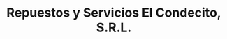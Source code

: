 ---
title: "Repuestos y Servicios El Condecito, S.R.L."
url: /ciudad-guayana-puerto-ordaz/repuestos-y-servicios-el-condecito-s-r-l/
shop: Autoteile
---